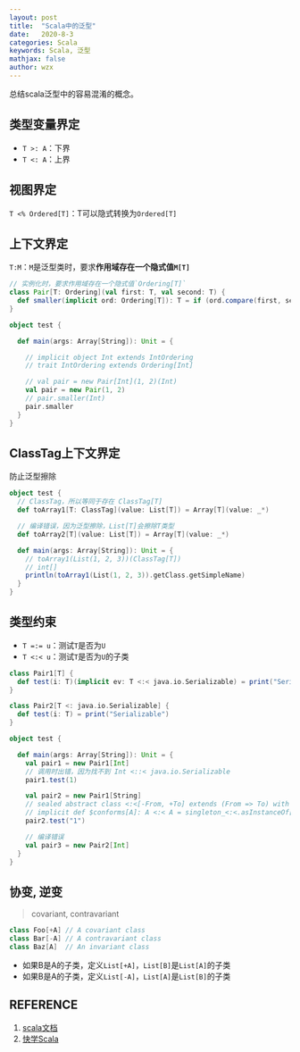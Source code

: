 ```yaml
---
layout: post
title:  "Scala中的泛型"
date:   2020-8-3
categories: Scala
keywords: Scala, 泛型
mathjax: false
author: wzx
---
```


总结scala泛型中的容易混淆的概念。





## 类型变量界定
- `T >: A`：下界
- `T <: A`：上界

## 视图界定
`T <% Ordered[T]`：T可以隐式转换为`Ordered[T]`

## 上下文界定
`T:M`：`M`是泛型类时，要求**作用域存在一个隐式值`M[T]`**

```scala
// 实例化时，要求作用域存在一个隐式值`Ordering[T]`
class Pair[T: Ordering](val first: T, val second: T) {
  def smaller(implicit ord: Ordering[T]): T = if (ord.compare(first, second) < 0) first else second
}

object test {

  def main(args: Array[String]): Unit = {

    // implicit object Int extends IntOrdering
    // trait IntOrdering extends Ordering[Int]

    // val pair = new Pair[Int](1, 2)(Int)
    val pair = new Pair(1, 2)
    // pair.smaller(Int)
    pair.smaller
  }
}
```

## ClassTag上下文界定
防止泛型擦除

```scala
object test {
  // ClassTag，所以等同于存在 ClassTag[T]
  def toArray1[T: ClassTag](value: List[T]) = Array[T](value: _*)

  // 编译错误，因为泛型擦除，List[T]会擦除T类型
  def toArray2[T](value: List[T]) = Array[T](value: _*)

  def main(args: Array[String]): Unit = {
    // toArray1(List(1, 2, 3))(ClassTag[T])
    // int[]
    println(toArray1(List(1, 2, 3)).getClass.getSimpleName)
  }
}
```

## 类型约束
- `T =:= u`：测试`T`是否为`U`
- `T <:< u`：测试`T`是否为`U`的子类

```scala
class Pair1[T] {
  def test(i: T)(implicit ev: T <:< java.io.Serializable) = print("Serializable")
}

class Pair2[T <: java.io.Serializable] {
  def test(i: T) = print("Serializable")
}

object test {

  def main(args: Array[String]): Unit = {
    val pair1 = new Pair1[Int]
    // 调用时出错，因为找不到 Int <::< java.io.Serializable
    pair1.test(1)

    val pair2 = new Pair1[String]
    // sealed abstract class <:<[-From, +To] extends (From => To) with Serializable
    // implicit def $conforms[A]: A <:< A = singleton_<:<.asInstanceOf[A <:< A]
    pair2.test("1")

    // 编译错误
    val pair3 = new Pair2[Int]
  }
}
```

## 协变, 逆变
> covariant, contravariant

```scala
class Foo[+A] // A covariant class
class Bar[-A] // A contravariant class
class Baz[A]  // An invariant class
```
- 如果B是A的子类，定义`List[+A]`，`List[B]`是`List[A]`的子类
- 如果B是A的子类，定义`List[-A]`，`List[A]`是`List[B]`的子类

## REFERENCE

1. [scala文档](https://docs.scala-lang.org/zh-cn/tour)
2. [快学Scala](https://book.douban.com/subject/19971952/)
